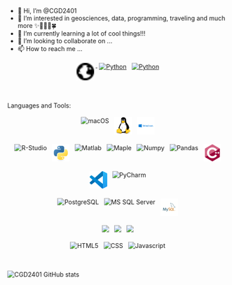 - 👋 Hi, I’m @CGD2401
- 👀 I’m interested in geosciences, data, programming, traveling and much more ✨🧗🌋📸🍀
- 🌱 I’m currently learning a lot of cool things!!!
- 💞️ I’m looking to collaborate on ...
- 📫 How to reach me ...

<p align="center">
 <a href="https://cgd2401.github.io/" target="_blank" rel="noopener noreferrer"> <img src="https://raw.githubusercontent.com/iconic/open-iconic/master/svg/globe.svg" alt="Python" height="40" style="vertical-align:top; margin:4px"> </a>
 <a href="https://linkedin.com/in/CGD2401" target="_blank" rel="noopener noreferrer"> <img src="https://cdn.jsdelivr.net/npm/simple-icons@v3/icons/linkedin.svg" alt="Python" height="40" style="vertical-align:top; margin:4px"></a>
 <a href="mailto:CGD2401@gmail.com"> <img src="https://cdn.jsdelivr.net/npm/simple-icons@v3/icons/gmail.svg" alt="Python" height="40" style="vertical-align:top; margin:4px"></a>
</p>

<br />

Languages and Tools:
<p align="center">
<img src="https://static.wikia.nocookie.net/logopedia/images/f/f5/ProductPageIcon_gen.png/revision/latest?cb=20200622204732" alt="macOS" height="40" style="vertical-align:top; margin:4px">
<img src="https://raw.githubusercontent.com/devicons/devicon/master/icons/linux/linux-original.svg" alt="Linux" height="40" style="vertical-align:top; margin:4px">
<img src="https://raw.githubusercontent.com/github/explore/80688e429a7d4ef2fca1e82350fe8e3517d3494d/topics/windows/windows.png" alt="Windows" height="40" style="vertical-align:top; margin:4px">
</p>
<p align="center">
<img src="https://www.rstudio.com/wp-content/uploads/2018/10/RStudio-Logo-flat.svg" alt="R-Studio" height="40" style="vertical-align:top; margin:4px"> 
<img src="https://raw.githubusercontent.com/devicons/devicon/master/icons/python/python-original.svg" alt="Python" height="40" style="vertical-align:top; margin:4px">
<img src="https://upload.wikimedia.org/wikipedia/commons/2/21/Matlab_Logo.png" alt="Matlab" height="40" style="vertical-align:top; margin:4px">
<img src="https://www.maplesoft.com/images2015/resources/Maple/Maple_2015_logo.jpg" alt="Maple" height="40" style="vertical-align:top; margin:4px"> 
<img src="https://upload.wikimedia.org/wikipedia/commons/thumb/3/31/NumPy_logo_2020.svg/768px-NumPy_logo_2020.svg.png" alt="Numpy"  height="40" style="vertical-align:top; margin:4px"> 
<img src="https://pandas.pydata.org/static/img/pandas_mark.svg" alt="Pandas" height="40" style="vertical-align:top; margin:4px"> 
<img src="https://raw.githubusercontent.com/devicons/devicon/master/icons/cplusplus/cplusplus-original.svg" alt="C++" height="40" style="vertical-align:top; margin:4px">
</p>
<p align="center">
<img src="https://raw.githubusercontent.com/github/explore/80688e429a7d4ef2fca1e82350fe8e3517d3494d/topics/visual-studio-code/visual-studio-code.png" alt="VS Code" height="40" style="vertical-align:top; margin:4px">
<img src="https://upload.wikimedia.org/wikipedia/commons/1/1d/PyCharm_Icon.svg" alt="PyCharm" height="40" style="vertical-align:top; margin:4px"> 
</p>
<p align="center">
<img src="https://upload.wikimedia.org/wikipedia/commons/2/29/Postgresql_elephant.svg" alt="PostgreSQL" height="40" style="vertical-align:top; margin:4px">
<img src="https://cdn.freelogovectors.net/wp-content/uploads/2019/02/sql-server-logo.png" alt="MS SQL Server" height="40" style="vertical-align:top; margin:4px"> 
<img src="https://raw.githubusercontent.com/github/explore/80688e429a7d4ef2fca1e82350fe8e3517d3494d/topics/mysql/mysql.png" alt="MySQL" height="40" style="vertical-align:top; margin:4px">
</p>
<p align="center">
<img src="https://infinapps.com/wp-content/uploads/2018/10/mongodb-logo.png" height="40" style="vertical-align:top; margin:4px"> 
<img src="https://upload.wikimedia.org/wikipedia/commons/e/e5/Neo4j-logo_color.png" height="40" style="vertical-align:top; margin:4px"> 
<img src="https://upload.wikimedia.org/wikipedia/commons/5/5e/Cassandra_logo.svg" height="40" style="vertical-align:top; margin:4px"> 
</p>
<p align="center">
<img src="https://upload.wikimedia.org/wikipedia/commons/6/61/HTML5_logo_and_wordmark.svg" alt="HTML5" height="40" style="vertical-align:top; margin:4px">
<img src="https://upload.wikimedia.org/wikipedia/commons/d/d5/CSS3_logo_and_wordmark.svg" alt="CSS" height="40" style="vertical-align:top; margin:4px"> 
<img src="https://upload.wikimedia.org/wikipedia/commons/b/ba/Javascript_badge.svg" alt="Javascript" alt="Javascript" height="40" style="vertical-align:top; margin:4px">
</p>


<img src="" height="40" style="vertical-align:top; margin:4px">

![CGD2401 GitHub stats](https://github-readme-stats.vercel.app/api?username=CGD2401&theme=cobalt&show_icons=true)









